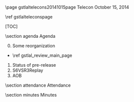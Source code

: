 \page gstlaltelecons20141015page Telecon October 15, 2014

\ref gstlalteleconspage

[TOC]

\section agenda Agenda

0. Some reorganization
 - \ref gstlal_review_main_page
1. Status of pre-release
2. S6VSR3Replay 
3. AOB

\section attendance Attendance

\section minutes Minutes
